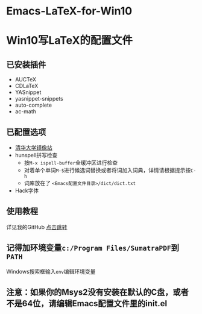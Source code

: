 # Emacs-LaTeX-for-Win10

# Win10写LaTeX的配置文件

## 已安装插件
- AUCTeX
- CDLaTeX
- YASnippet
- yasnippet-snippets
- auto-complete
- ac-math

## 已配置选项
- [清华大学镜像站](https://mirror.tuna.tsinghua.edu.cn/help/elpa/)
- hunspell拼写检查
  - 按`M-x ispell-buffer`全缓冲区进行检查
  - 对着单个单词`M-$`进行候选词替换或者将词加入词典，详情请根据提示按`C-h`
  - 词库放在了 `<Emacs配置文件目录>/dict/dict.txt`
- Hack字体

## 使用教程
详见我的GitHub [点击跳转](https://github.com/XipingHu/Emacs-Win10-Install-Guide)

## 记得加环境变量`c:/Program Files/SumatraPDF`到 `PATH`
Windows搜索框输入`env`编辑环境变量

## 注意：如果你的Msys2没有安装在默认的C盘，或者不是64位，请编辑Emacs配置文件里的init.el
